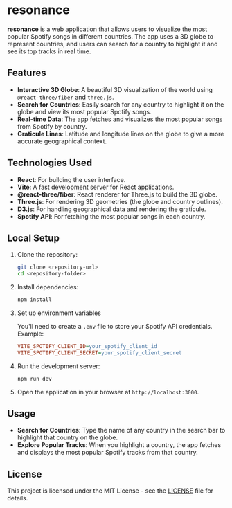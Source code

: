 # resonance

**resonance** is a web application that allows users to visualize the most popular Spotify songs in different countries. The app uses a 3D globe to represent countries, and users can search for a country to highlight it and see its top tracks in real time.

## Features

- **Interactive 3D Globe**: A beautiful 3D visualization of the world using `@react-three/fiber` and `three.js`.
- **Search for Countries**: Easily search for any country to highlight it on the globe and view its most popular Spotify songs.
- **Real-time Data**: The app fetches and visualizes the most popular songs from Spotify by country.
- **Graticule Lines**: Latitude and longitude lines on the globe to give a more accurate geographical context.

## Technologies Used

- **React**: For building the user interface.
- **Vite**: A fast development server for React applications.
- **@react-three/fiber**: React renderer for Three.js to build the 3D globe.
- **Three.js**: For rendering 3D geometries (the globe and country outlines).
- **D3.js**: For handling geographical data and rendering the graticule.
- **Spotify API**: For fetching the most popular songs in each country.

## Local Setup

1. Clone the repository:

   ```bash
   git clone <repository-url>
   cd <repository-folder>
   ```

2. Install dependencies:

    ```bash
    npm install
    ```

3. Set up environment variables

    You'll need to create a `.env` file to store your Spotify API credentials. Example:

    ```ini
    VITE_SPOTIFY_CLIENT_ID=your_spotify_client_id
    VITE_SPOTIFY_CLIENT_SECRET=your_spotify_client_secret
    ```

4. Run the development server:

    ```bash
    npm run dev
    ```

5. Open the application in your browser at `http://localhost:3000`.

## Usage

- **Search for Countries**: Type the name of any country in the search bar to highlight that country on the globe.
- **Explore Popular Tracks**: When you highlight a country, the app fetches and displays the most popular Spotify tracks from that country.

## License

This project is licensed under the MIT License - see the [LICENSE](https://github.com/bjaxqq/resonance/blob/master/LICENSE) file for details.
